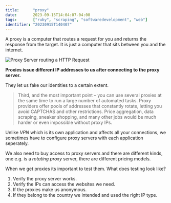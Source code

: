 ```yaml
---
title:      "proxy"
date:       2023-09-15T14:04:07-04:00
tags:       ["ruby", "scraping", "softwaredevelopment", "web"]
identifier: "20230915T140407"
---
```


A proxy is a computer that routes a request for you and returns the
response from the target. It is just a computer that sits between you
and the internet.

![Proxy Server routing a HTTP Request](https://proxyway.com/wp-content/uploads/2020/05/what-is-a-proxy-server.png) 

**Proxies issue different IP addresses to us after connecting to the
proxy server.**

They let us fake our identities to a certain extent.

> Third, and the most important point – you can use several proxies at
> the same time to run a large number of automated tasks. Proxy
> providers offer pools of addresses that constantly rotate, letting
> you avoid CAPTCHAS and other restrictions. Price aggregation, data
> scraping, sneaker shopping, and many other jobs would be much harder
> or even impossible without proxy IPs. 

Unlike _VPN_ which is its own application and affects all your
connections, we sometimes have to configure proxy servers with each
application seperately.

We also need to buy access to proxy servers and there are different
kinds, one e.g. is a _rotating proxy_ server, there are different
pricing models.

When we get proxies its important to test them. What does testing look
like?

1. Verify the proxy server works.
2. Verify the IPs can access the websites we need.
3. If the proxies make us anonymous.
4. If they belong to the country we intended and used the right IP
   type.
